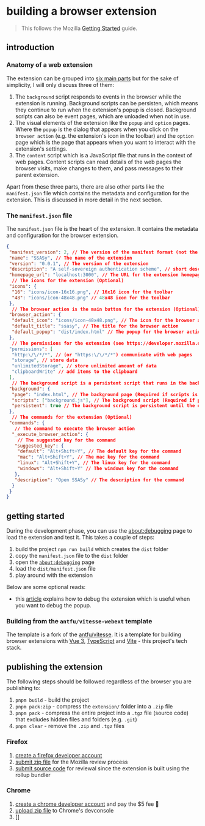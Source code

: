 # building a browser extension

> This follows the Mozilla [Getting Started](https://developer.mozilla.org/en-US/docs/Mozilla/Add-ons/WebExtensions/Your_first_WebExtension) guide.

## introduction

### Anatomy of a web extension

The extension can be grouped into [six main parts](https://developer.mozilla.org/en-US/docs/Mozilla/Add-ons/WebExtensions/Anatomy_of_a_WebExtension) but for the sake of simplicity, I will only discuss three of them:

1. The `background` script responds to events in the browser while the extension is running. Background scripts can be persisten, which means they continue to run when the extension's popup is closed. Background scripts can also be event pages, which are unloaded when not in use.
2. The visual elements of the extension like the `popup` and `option` pages. Where the `popup` is the dialog that appears when you click on the `browser action` (e.g. the extension's icon in the toolbar) and the `option` page which is the page that appears when you want to interact with the extension's settings.
3. The `content` script which is a JavaScript file that runs in the context of web pages. Content scripts can read details of the web pages the browser visits, make changes to them, and pass messages to their parent extension.

Apart from these three parts, there are also other parts like the `manifest.json` file which contains the metadata and configuration for the extension. This is discussed in more detail in the next section.

### The `manifest.json` file

The `manifest.json` file is the heart of the extension. It contains the metadata and configuration for the browser extension.

```json
{
 "manifest_version": 2, // The version of the manifest format (not the extension).
 "name": "SSASy", // The name of the extension
 "version": "0.0.1", // The version of the extension
 "description": "A self-sovereign authentication scheme", // short description (Optional)
 "homepage_url": "localhost:3000", // The URL for the extension homepage (Optional)
  // The icons for the extension (Optional)
 "icons": {
  "16": "icons/icon-16x16.png", // 16x16 icon for the toolbar
  "48": "icons/icon-48x48.png" // 48x48 icon for the toolbar
 },
  // The browser action is the main button for the extension (Optional)
 "browser_action": {
  "default_icon": "icons/icon-48x48.png", // The icon for the browser action
  "default_title": "ssasy", // The title for the browser action
  "default_popup": "dist/index.html" // The popup for the browser action
 },
  // The permissions for the extension (see https://developer.mozilla.org/en-US/docs/Mozilla/Add-ons/WebExtensions/manifest.json/permissions)
 "permissions": [
  "http:\/\/*/*", // (or "https:\/\/*/*") communicate with web pages
  "storage", // store data
  "unlimitedStorage", // store unlimited amount of data
  "clipboardWrite" // add items to the clipboard
 ],
  // The background script is a persistent script that runs in the background (Optional)
 "background": {
  "page": "index.html", // The background page (Required if scripts is not specified)
  "scripts": ["background.js"], // The background script (Required if page is not specified)
  "persistent": true // The background script is persistent until the extension is disabled or uninstalled or the browser is closed
 },
  // The commands for the extension (Optional)
 "commands": {
   // The command to execute the browser action
  "_execute_browser_action": {
    // The suggested key for the command
   "suggested_key": {
    "default": "Alt+Shift+Y", // The default key for the command
    "mac": "Alt+Shift+Y", // The mac key for the command
    "linux": "Alt+Shift+Y", // The linux key for the command
    "windows": "Alt+Shift+Y" // The windows key for the command
   },
   "description": "Open SSASy" // The description for the command
  }
 }
}
```

## getting started

During the development phase, you can use the [about:debugging](about:debugging#/runtime/this-firefox) page to load the extension and test it. This takes a couple of steps:

1. build the project `npm run build` which creates the `dist` folder
2. copy the `manifest.json` file to the `dist` folder
3. open the [`about:debugging`](about:debugging#/runtime/this-firefox) page
4. load the `dist/manifest.json` file
5. play around with the extension

Below are some optional reads:

- this [article](https://extensionworkshop.com/documentation/develop/debugging/#debugging-popups) explains how to debug the extension which is useful when you want to debug the popup.

### Building from the `antfu/vitesse-webext` template

The template is a fork of the [antfu/vitesse](https://github.com/antfu/vitesse-webext). It is a template for building browser extensions with [Vue 3](https://v3.vuejs.org/), [TypeScript](https://www.typescriptlang.org/) and [Vite](https://vitejs.dev/) - this project's tech stack.

## publishing the extension

The following steps should be followed regardless of the browser you are publishing to:

1. `pnpm build` - build the project
2. `pnpm pack:zip` - compress the `extension/` folder into a `.zip` file
3. `pnpm pack` - compress the entire project into a `.tgz` file (source code) that excludes hidden files and folders (e.g. `.git`)
4. `pnpm clear` - remove the `.zip` and `.tgz` files

### Firefox

1. [create a firefox developer account](https://addons.mozilla.org/en-US/firefox/)
2. [submit zip file](https://addons.mozilla.org/en-US/developers/) for the Mozilla review process
3. [submit source code](https://extensionworkshop.com/documentation/publish/source-code-submission/) for reviewal since the extension is built using the rollup bundler

### Chrome

1. [create a chrome developer account](https://developer.chrome.com/docs/webstore/register/) and pay the $5 fee 😤
2. [upload zip file](https://chrome.google.com/webstore/devconsole) to Chrome's devconsole
3. []